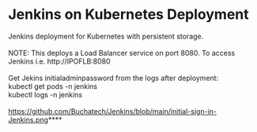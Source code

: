 # Jenkins on Kubernetes Deployment
Jenkins deployment for Kubernetes with persistent storage.
  <br>
  <br>
 NOTE: This deploys a Load Balancer service on port 8080. To access Jenkins i.e. http://IPOFLB:8080
 <br>
 <br>
Get Jekins initialadminpassword from the logs after deployment:
<br>
kubectl get pods -n jenkins
<br>
kubectl logs <pod-name> -n jenkins
<br>
<br>
https://github.com/Buchatech/Jenkins/blob/main/initial-sign-in-Jenkins.png****
